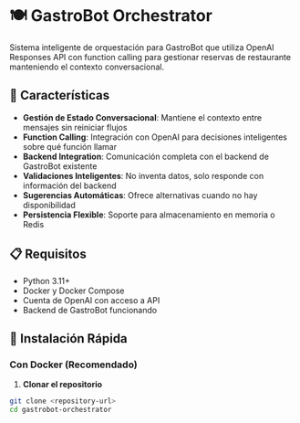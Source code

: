 # 🍽️ GastroBot Orchestrator

Sistema inteligente de orquestación para GastroBot que utiliza OpenAI Responses API con function calling para gestionar reservas de restaurante manteniendo el contexto conversacional.

## 🌟 Características

- **Gestión de Estado Conversacional**: Mantiene el contexto entre mensajes sin reiniciar flujos
- **Function Calling**: Integración con OpenAI para decisiones inteligentes sobre qué función llamar
- **Backend Integration**: Comunicación completa con el backend de GastroBot existente
- **Validaciones Inteligentes**: No inventa datos, solo responde con información del backend
- **Sugerencias Automáticas**: Ofrece alternativas cuando no hay disponibilidad
- **Persistencia Flexible**: Soporte para almacenamiento en memoria o Redis

## 📋 Requisitos

- Python 3.11+
- Docker y Docker Compose
- Cuenta de OpenAI con acceso a API
- Backend de GastroBot funcionando

## 🚀 Instalación Rápida

### Con Docker (Recomendado)

1. **Clonar el repositorio**
```bash
git clone <repository-url>
cd gastrobot-orchestrator